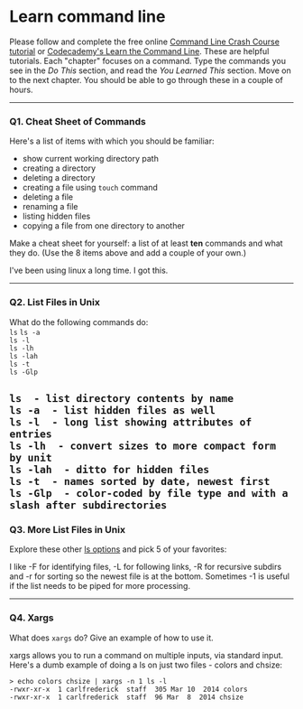 # Learn command line

Please follow and complete the free online [Command Line Crash Course
tutorial](https://web.archive.org/web/20160708171659/http://cli.learncodethehardway.org/book/) or [Codecademy's Learn the Command Line](https://www.codecademy.com/learn/learn-the-command-line). These are helpful tutorials. Each "chapter" focuses on a command. Type the commands you see in the _Do This_ section, and read the _You Learned This_ section. Move on to the next chapter. You should be able to go through these in a couple of hours.

---

### Q1.  Cheat Sheet of Commands  

Here's a list of items with which you should be familiar:  
* show current working directory path
* creating a directory
* deleting a directory
* creating a file using `touch` command
* deleting a file
* renaming a file
* listing hidden files
* copying a file from one directory to another

Make a cheat sheet for yourself: a list of at least **ten** commands and what they do.  (Use the 8 items above and add a couple of your own.)  

I've been using linux a long time. I got this.

---

### Q2.  List Files in Unix   

What do the following commands do:  
`ls` 
`ls -a`  
`ls -l`  
`ls -lh`  
`ls -lah`  
`ls -t`  
`ls -Glp`  


`ls  - list directory contents by name`  
`ls -a  - list hidden files as well`  
`ls -l  - long list showing attributes of entries`  
`ls -lh  - convert sizes to more compact form by unit`  
`ls -lah  - ditto for hidden files`  
`ls -t  - names sorted by date, newest first`  
`ls -Glp  - color-coded by file type and with a slash after subdirectories`  
---

### Q3.  More List Files in Unix  

Explore these other [ls options](http://www.techonthenet.com/unix/basic/ls.php) and pick 5 of your favorites:

I like -F for identifying files, -L for following links, -R for recursive subdirs and -r for sorting so the newest file is at the bottom. Sometimes -1 is useful if the list needs to be piped for more processing.

---

### Q4.  Xargs   

What does `xargs` do? Give an example of how to use it.

xargs allows you to run a command on multiple inputs, via standard input.  Here's a dumb example of doing a ls on just two files - colors and chsize:

`> echo colors chsize | xargs -n 1 ls -l`  
`-rwxr-xr-x  1 carlfrederick  staff  305 Mar 10  2014 colors`  
`-rwxr-xr-x  1 carlfrederick  staff  96 Mar  8  2014 chsize`  

 

